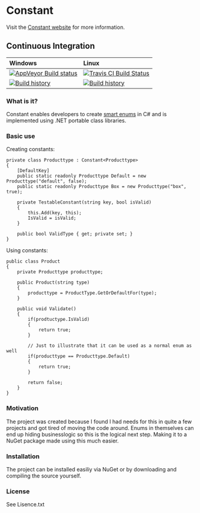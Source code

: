 Constant
========

Visit the [Constant website](https://github.com/projecteon/Constant) for more information.

## Continuous Integration

| Windows | Linux |
| :---             | :---   |
| [![AppVeyor Build status](https://ci.appveyor.com/api/projects/status/jjd4v9wkgl04g6by?svg=true)](https://ci.appveyor.com/project/projecteon/constant) | [![Travis CI Build Status](https://travis-ci.org/projecteon/Constant.svg?branch=master)](https://travis-ci.org/projecteon/Constant) |
| [![Build history](https://buildstats.info/appveyor/chart/projecteon/constant)](https://ci.appveyor.com/project/projecteon/constant/history) | [![Build history](https://buildstats.info/travisci/chart/projecteon/Constant)](https://travis-ci.org/projecteon/Constant/builds) |

### What is it?
Constant enables developers to create [smart enums](http://shashankshetty.wordpress.com/2010/07/18/smart-enums/) in C# and is implemented using .NET portable class libraries.  

### Basic use

Creating constants:

<!-- {% examplecode csharp %} -->
	private class Producttype : Constant<Producttype>
	{
		[DefaultKey]
		public static readonly Producttype Default = new Producttype("default", false);
		public static readonly Producttype Box = new Producttype("box", true);

		private TestableConstant(string key, bool isValid)
		{
			this.Add(key, this);
			IsValid = isValid;
		}

		public bool ValidType { get; private set; }
	}
<!-- {% endexamplecode %} -->

Using constants:
<!-- {% examplecode csharp %} -->
	public class Product
	{
		private Producttype producttype;
		
		public Product(string type)
		{
			producttype = ProductType.GetOrDefaultFor(type);
		}	
	
		public void Validate()
		{
			if(prodtuctype.IsValid)
			{
				return true;
			}

			// Just to illustrate that it can be used as a normal enum as well
			if(producttype == Producttype.Default)
			{
				return true;
			}

			return false;
		}	
	}
<!-- {% endexamplecode %} -->

### Motivation
The project was created because I found I had needs for this in quite a few projects and got tired of moving the code around. Enums in themselves can end up hiding businesslogic so this is the logical next step. Making it to a NuGet package made using this much easier.

### Installation
The project can be installed easiliy via NuGet or by downloading and compiling the source yourself.

### License
See Lisence.txt
